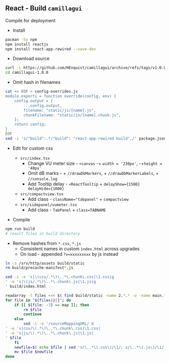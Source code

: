 React - Build `camillagui`
---

Compile for deployment

- Install
```sh
pacman -Sy npm
npm install reactjs
npm install react-app-rewired --save-dev
```

- Download source
```sh
curl -L https://github.com/HEnquist/camillagui/archive/refs/tags/v1.0.0.tar.gz | bsdtar xf -
cd camillagui-1.0.0
```

- Omit hash in filenames
```sh
cat << EOF > config-overrides.js
module.exports = function override(config, env) {
	config.output = {
		...config.output,
		filename: "static/js/[name].js",
		chunkFilename: "static/js/[name].chunk.js",
	};
	return config;
}
EOF
sed -i 's/"build":.*/"build": "react-app-rewired build",/' package.json
```

- Edit for custom css
	- `src/index.tsx`
		- Change VU meter size - `<canvas` -+ `width = '230px'`, -+`height = '40px'`
		- Omit dB marks - + `//drawDbMarkers`, + `//drawDbMarkerLabels`, + `//console.log`
		- Add Tooltip delay - `<ReactTooltip` + `delayShow={1500} delayHide={1000}`
	- `src/compactview.tsx`
		- Add class - `className="tabpanel"` + `compactview`
	- `src/sidepanel/vumeter.tsx`
		- Add class - `TabPanel` + `class=TABNAME`

- Compile
```sh
npm run build
# result files in build directory
```

- Remove hashes from `*.css`, `*.js`
	- Consistent names in custom `index.html` across upgrades
	- On load - appended `?v=xxxxxxxxx` by js instead
```sh
ln -s /srv/http/assets build/static
rm build/precache-manifest*.js

sed -i -e 's|\(css/.*\)\..*\.chunk\.css|\1.css|g
' -e 's|\(js/.*\)\..*\.chunk\.js|\1.js|g
' build/index.html

readarray -t files <<< $( find build/static -name 2.*.* -o -name main.*.* )
for file in "${files[@]}"; do
	if [[ ${file: -3} == map ]]; then
		rm $file
		continue
	else
		sed -i -e '/sourceMappingURL/ d
' -e 's|css/\(.*\)\..*\.chunk\.css|\1.css|
' -e 's|js/\(.*\)\..*\.chunk\.js|\1.js|
' $file
	fi
	newfile=$( echo $file | sed 's/\..*\(.css\)/\1/; s/\..*\(.js\)/\1/' )
	mv $file $newfile
done
```
